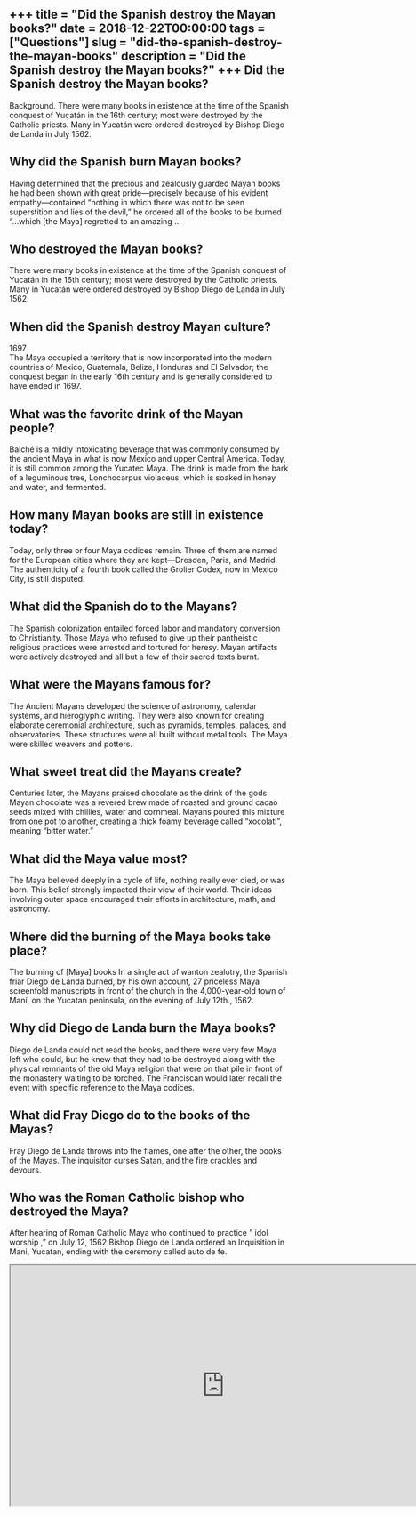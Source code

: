 +++
title = "Did the Spanish destroy the Mayan books?"
date = 2018-12-22T00:00:00
tags = ["Questions"]
slug = "did-the-spanish-destroy-the-mayan-books"
description = "Did the Spanish destroy the Mayan books?"
+++
Did the Spanish destroy the Mayan books?
----------------------------------------

Background. There were many books in existence at the time of the Spanish conquest of Yucatán in the 16th century; most were destroyed by the Catholic priests. Many in Yucatán were ordered destroyed by Bishop Diego de Landa in July 1562.

Why did the Spanish burn Mayan books?
-------------------------------------

Having determined that the precious and zealously guarded Mayan books he had been shown with great pride—precisely because of his evident empathy—contained “nothing in which there was not to be seen superstition and lies of the devil,” he ordered all of the books to be burned “…which \[the Maya\] regretted to an amazing …

Who destroyed the Mayan books?
------------------------------

There were many books in existence at the time of the Spanish conquest of Yucatán in the 16th century; most were destroyed by the Catholic priests. Many in Yucatán were ordered destroyed by Bishop Diego de Landa in July 1562.

When did the Spanish destroy Mayan culture?
-------------------------------------------

1697  
The Maya occupied a territory that is now incorporated into the modern countries of Mexico, Guatemala, Belize, Honduras and El Salvador; the conquest began in the early 16th century and is generally considered to have ended in 1697.

What was the favorite drink of the Mayan people?
------------------------------------------------

Balché is a mildly intoxicating beverage that was commonly consumed by the ancient Maya in what is now Mexico and upper Central America. Today, it is still common among the Yucatec Maya. The drink is made from the bark of a leguminous tree, Lonchocarpus violaceus, which is soaked in honey and water, and fermented.

How many Mayan books are still in existence today?
--------------------------------------------------

Today, only three or four Maya codices remain. Three of them are named for the European cities where they are kept—Dresden, Paris, and Madrid. The authenticity of a fourth book called the Grolier Codex, now in Mexico City, is still disputed.

What did the Spanish do to the Mayans?
--------------------------------------

The Spanish colonization entailed forced labor and mandatory conversion to Christianity. Those Maya who refused to give up their pantheistic religious practices were arrested and tortured for heresy. Mayan artifacts were actively destroyed and all but a few of their sacred texts burnt.

What were the Mayans famous for?
--------------------------------

The Ancient Mayans developed the science of astronomy, calendar systems, and hieroglyphic writing. They were also known for creating elaborate ceremonial architecture, such as pyramids, temples, palaces, and observatories. These structures were all built without metal tools. The Maya were skilled weavers and potters.

What sweet treat did the Mayans create?
---------------------------------------

Centuries later, the Mayans praised chocolate as the drink of the gods. Mayan chocolate was a revered brew made of roasted and ground cacao seeds mixed with chillies, water and cornmeal. Mayans poured this mixture from one pot to another, creating a thick foamy beverage called “xocolatl”, meaning “bitter water.”

What did the Maya value most?
-----------------------------

The Maya believed deeply in a cycle of life, nothing really ever died, or was born. This belief strongly impacted their view of their world. Their ideas involving outer space encouraged their efforts in architecture, math, and astronomy.

Where did the burning of the Maya books take place?
---------------------------------------------------

The burning of \[Maya\] books In a single act of wanton zealotry, the Spanish friar Diego de Landa burned, by his own account, 27 priceless Maya screenfold manuscripts in front of the church in the 4,000-year-old town of Maní, on the Yucatan peninsula, on the evening of July 12th., 1562.

Why did Diego de Landa burn the Maya books?
-------------------------------------------

Diego de Landa could not read the books, and there were very few Maya left who could, but he knew that they had to be destroyed along with the physical remnants of the old Maya religion that were on that pile in front of the monastery waiting to be torched. The Franciscan would later recall the event with specific reference to the Maya codices.

What did Fray Diego do to the books of the Mayas?
-------------------------------------------------

Fray Diego de Landa throws into the flames, one after the other, the books of the Mayas. The inquisitor curses Satan, and the fire crackles and devours.

Who was the Roman Catholic bishop who destroyed the Maya?
---------------------------------------------------------

After hearing of Roman Catholic Maya who continued to practice ” idol worship ,” on July 12, 1562 Bishop Diego de Landa ordered an Inquisition in Mani, Yucatan, ending with the ceremony called auto de fe.

<iframe allow="accelerometer; autoplay; clipboard-write; encrypted-media; gyroscope; picture-in-picture" allowfullscreen="" class="__youtube_prefs__  epyt-is-override  no-lazyload" data-no-lazy="1" data-origheight="433" data-origwidth="770" data-skipgform_ajax_framebjll="" height="433" id="_ytid_71632" loading="lazy" src="https://www.youtube.com/embed/Yoh5imnIsIg?enablejsapi=1&autoplay=0&cc_load_policy=0&cc_lang_pref=&iv_load_policy=1&loop=0&modestbranding=0&rel=1&fs=1&playsinline=0&autohide=2&theme=dark&color=red&controls=1&" title="YouTube player" width="770"></iframe>